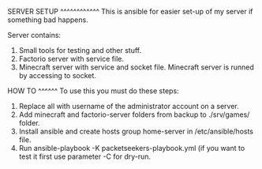 SERVER SETUP
^^^^^^^^^^^^
This is ansible for easier set-up of my server if something bad happens.

Server contains:
1) Small tools for testing and other stuff.
2) Factorio server with service file.
3) Minecraft server with service and socket file.
   Minecraft server is runned by accessing to socket.

HOW TO
^^^^^^
To use this you must do these steps:

1) Replace all <user> with username of the administrator account on a server.
2) Add minecraft and factorio-server folders from backup to ./srv/games/ folder.
3) Install ansible and create hosts group home-server in /etc/ansible/hosts file.
4) Run ansible-playbook -K packetseekers-playbook.yml (if you want to test it
   first use parameter -C for dry-run.

